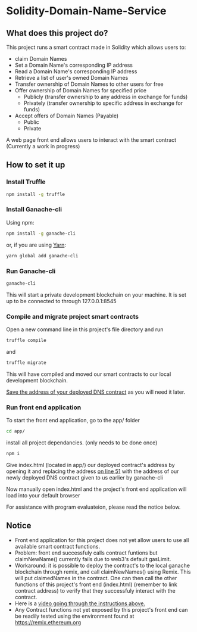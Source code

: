 # Solidity-Domain-Name-Service

## What does this project do?

This project runs a smart contract made in Solidity which allows users to:
- claim Domain Names
- Set a Domain Name's corresponding IP address
- Read a Domain Name's corresponding IP address
- Retrieve a list of user's owned Domain Names
- Transfer ownership of Domain Names to other users for free
- Offer ownership of Domain Names for specified price
  - Publicly (transfer ownership to any address in exchange for funds)
  - Privately (transfer ownership to specific address in exchange for funds)
- Accept offers of Domain Names (Payable)
  - Public
  - Private

A web page front end allows users to interact with the smart contract (Currently a work in progress)

## How to set it up

### Install Truffle

```Bash
npm install -g truffle
```

### Install Ganache-cli

Using npm:

```Bash
npm install -g ganache-cli
```

or, if you are using [Yarn](https://yarnpkg.com/):

```Bash
yarn global add ganache-cli
```
### Run Ganache-cli

```Bash
ganache-cli
```

This will start a private development blockchain on your machine. It is set up to be connected to through 127.0.0.1:8545

### Compile and migrate project smart contracts

Open a new command line in this project's file directory and run 

```Bash
truffle compile
```

and

```Bash
truffle migrate
```

This will have compiled and moved our smart contracts to our local development blockchain.

[Save the address of your deployed DNS contract](https://i.imgur.com/i9WtZ1G.png) as you will need it later.

### Run front end application

To start the front end application, go to the app/ folder

```Bash
cd app/
```

install all project dependancies. (only needs to be done once)

```Bash
npm i
```

Give index.html (located in app/) our deployed contract's address by opening it and replacing the address [on line 51](https://i.imgur.com/YB7Fp9A.png) with the address of our newly deployed DNS contract given to us earlier by ganache-cli

Now manually open index.html and the project's front end application will load into your default browser

For assistance with program evaluateion, please read the notice below.

## Notice

- Front end application for this project does not yet allow users to use all available smart contract functions.
- Problem: front end successfuly calls contract funtions but claimNewName() currently fails due to web3's default gasLimit.
- Workaround: it is possible to deploy the contract's to the local ganache blockchain through remix, and call claimNewNames() using Remix. This will put claimedNames in the contract. One can then call the other functions of this project's front end (index.html) (remember to link contract address) to verify that they successfuly interact with the contract.
- Here is a [video going through the instructions above.](https://streamable.com/v8wj5)
- Any Contract functions not yet exposed by this project's front end can be readily tested using the environment found at https://remix.ethereum.org
